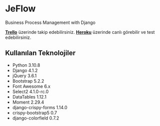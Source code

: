 # JeFlow
Business Process Management with Django

**[Trello](https://trello.com/invite/b/C80dHD63/ATTI63e2564a84497da00aba8156b3c1bec2993585B5/jeflow)** üzerinde takip edebilirsiniz.
**[Heroku](https://jeflow.herokuapp.com/)** üzerinde canlı görebilir ve test edebilirsiniz.

## Kullanılan Teknolojiler
- Python 3.10.8
- Django 4.1.2
- jQuery 3.6.1
- Bootstrap 5.2.2
- Font Awesome 6.x
- Select2 4.1.0-rc.0
- DataTables 1.12.1
- Moment 2.29.4
- django-crispy-forms 1.14.0
- crispy-bootstrap5 0.7
- django-colorfield 0.7.2
